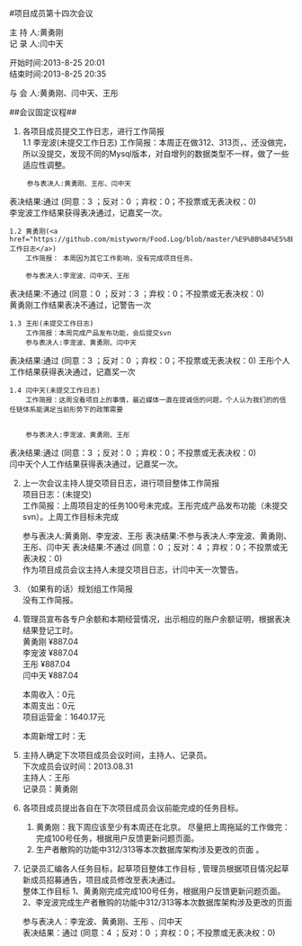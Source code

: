 #项目成员第十四次会议

主 持 人:黄勇刚    
记 录 人:闫中天   

开始时间:2013-8-25 20:01  
结束时间:2013-8-25 20:35    

与 会 人:黄勇刚、闫中天、王彤  

##会议固定议程##
1. 各项目成员提交工作日志，进行工作简报  
    1.1 李宠波(未提交工作日志)
        工作简报：本周正在做312、313页，、还没做完，所以没提交，发现不同的Mysql版本，对自增列的数据类型不一样，做了一些适应性调整。
 

        参与表决人:黄勇刚、王彤、闫中天  
表决结果:通过 (同意：3 ；反对：0 ；弃权：0；不投票或无表决权：0)  
李宠波工作结果获得表决通过，记嘉奖一次。

	1.2 黄勇刚(<a href="https://github.com/mistyworm/Food.Log/blob/master/%E9%BB%84%E5%8B%87%E5%88%9A.201308.md">工作日志</a>)  
		工作简报： 本周因为其它工作影响，没有完成项目任务。 
   
		参与表决人:李宠波、闫中天、王彤  
表决结果:不通过 (同意：0 ；反对：3 ；弃权：0；不投票或无表决权：0)  
黄勇刚工作结果表决不通过，记警告一次 

  
	1.3 王彤(未提交工作日志)  
		工作简报：本周完成产品发布功能，会后提交svn    
		参与表决人:李宠波、黄勇刚、闫中天  
表决结果:通过 (同意：3 ；反对：0 ；弃权：0；不投票或无表决权：0) 
王彤个人工作结果获得表决通过，记嘉奖一次   
  
	1.4 闫中天(未提交工作日志)  
		工作简报：这周没看项目上的事情，最近媒体一直在提诚信的问题，个人认为我们的的信任链体系能满足当前形势下的政策需要

  
		参与表决人:李宠波、黄勇刚、王彤  
表决结果:通过 (同意：3 ；反对：0 ；弃权：0；不投票或无表决权：0)  
闫中天个人工作结果获得表决通过，记嘉奖一次。

2. 上一次会议主持人提交项目日志，进行项目整体工作简报  
    项目日志：(未提交)  
	工作简报：上周项目定的任务100号未完成。王彤完成产品发布功能（未提交svn）。上周工作目标未完成

  
	参与表决人:黄勇刚、李宠波、王彤
    表决结果:不参与表决人:李宠波、黄勇刚、王彤、闫中天 
表决结果:不通过 (同意：0 ；反对：4 ；弃权：0；不投票或无表决权：0)  
作为项目成员会议主持人未提交项目日志，计闫中天一次警告。

3. （如果有的话）规划组工作简报  
	没有工作简报。  

4. 管理员宣布各专户余额和本期经营情况，出示相应的账户余额证明，根据表决结果登记工时。  
    黄勇刚 ¥887.04  
    李宠波 ¥887.04  
    王彤 ¥887.04  
    闫中天 ¥887.04  

    本周收入：0元  
    本周支出：0元  
    项目运营金：1640.17元 

	本周新增工时：无

5. 主持人确定下次项目成员会议时间，主持人、记录员。  
	下次成员会议时间：2013.08.31    
        主持人：王彤   
        记录员：黄勇刚  
  

6. 各项目成员提出各自在下次项目成员会议前能完成的任务目标。  
	1. 黄勇刚：我下周应该至少有本周还在北京。
尽量把上周拖延的工作做完：完成100号任务，根据用户反馈更新问题页面。   
  	2. 生产者散购的功能中312/313等本次数据库架构涉及更改的页面
。  
	

7. 记录员汇编各人任务目标，起草项目整体工作目标 , 管理员根据项目情况起草新成员招募通告，项目成员修改至表决通过。  
    整体工作目标
   1、黄勇刚完成完成100号任务，根据用户反馈更新问题页面。
   2、李宠波完成生产者散购的功能中312/313等本次数据库架构涉及更改的页面
  

    参与表决人：李宠波、黄勇刚、王彤 、闫中天           
表决结果：通过  (同意：4 ；反对：0 ；弃权：0；不投票或无表决权：0) 
